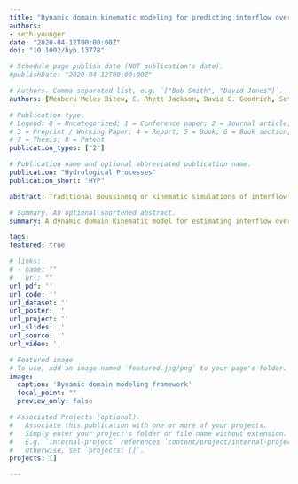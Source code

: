 ```yaml
---
title: "Dynamic domain kinematic modeling for predicting interflow over leaky impeding layers"
authors:
- seth-younger
date: "2020-04-12T00:00:00Z"
doi: "10.1002/hyp.13778"

# Schedule page publish date (NOT publication's date).
#publishDate: "2020-04-12T00:00:00Z"

# Authors. Comma separated list, e.g. `["Bob Smith", "David Jones"]`.
authors: [Menberu Meles Bitew, C. Rhett Jackson, David C. Goodrich, Seth E. Younger, Natalie A. Griffiths, Kellie B. Vache, Benjamin Rau]

# Publication type.
# Legend: 0 = Uncategorized; 1 = Conference paper; 2 = Journal article;
# 3 = Preprint / Working Paper; 4 = Report; 5 = Book; 6 = Book section;
# 7 = Thesis; 8 = Patent
publication_types: ["2"]

# Publication name and optional abbreviated publication name.
publication: "Hydrological Processes"
publication_short: "HYP"

abstract: Traditional Boussinesq or kinematic simulations of interflow (i.e., lateral subsurface flow) assume no leakage through the impeding layer and require a no-flow boundary condition at the ridge top. However, recent analyses of many interflow-producing landscapes indicate that leaky impeding layers are common, that most interflow percolates well before reaching the toe slope, and therefore the downslope contributing length is shorter than the hillslope length. In watersheds characterized by perched interflow over a low conductivity layer through permeable topsoil, interflow with percolation may be modeled with a kinematic wave model using a mobile upslope boundary condition defining the hillslope portion contributing interflow to valleys. Here, we developed and applied a dynamic interflow model to simulate interflow using a downslope travel distance concept such that only the active contributing length is modeled at any time. The model defines a variable active area based on the depth of the perched layer, the topographic slope, and the ratio of the hydraulic conductivity of topsoil to that of the impeding layer. It incorporates a two-layer soil moisture accounting water balance analysis, a pedotransfer function, and percolation and evaporation routines to predict interflow rates in continuous and event-based scenarios. We tested the modeling concept on two sets of data (2-year dataset of rainfall observations for the continuous simulation and a multi-day irrigation experiment for the event simulation) from a 121-m-long open interflow collection trench on an experimental hillslope at the Savannah River Site, South Carolina. The continuous model simulation partially represented the observed interflow hydrograph and perched water depth in the experimental hillslope with correlation coefficients of 0.85 and 0.35, respectively. Model performance improved significantly at event scale analysis. The modeling approach realistically represents interflow dynamics in hillslopes with leaky impeding layers and can be integrated into catchment-scale hydrology models for more detailed hillslope process modeling.

# Summary. An optional shortened abstract.
summary: A dynamic domain Kinematic model for estimating interflow over perched soil water with a varying spatial extent.

tags:
featured: true

# links:
# - name: ""
#   url: ""
url_pdf: ''
url_code: ''
url_dataset: ''
url_poster: ''
url_project: ''
url_slides: ''
url_source: ''
url_video: ''

# Featured image
# To use, add an image named `featured.jpg/png` to your page's folder. 
image:
  caption: 'Dynamic domain modeling framework'
  focal_point: ""
  preview_only: false

# Associated Projects (optional).
#   Associate this publication with one or more of your projects.
#   Simply enter your project's folder or file name without extension.
#   E.g. `internal-project` references `content/project/internal-project/index.md`.
#   Otherwise, set `projects: []`.
projects: []

---
```

